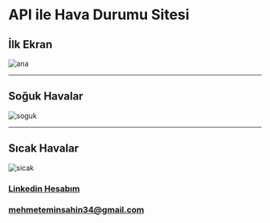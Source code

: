 
# API ile Hava Durumu Sitesi

## İlk Ekran
![ana](https://github.com/eminsahin21/HavaDurumuSitesi/assets/75633311/b9f69632-8af0-46ca-a46f-134e3e5500eb)
***
## Soğuk Havalar
![soguk](https://github.com/eminsahin21/HavaDurumuSitesi/assets/75633311/fd414781-276a-48c1-9ebf-89e01b4d1f17)
***
## Sıcak Havalar
![sicak](https://github.com/eminsahin21/HavaDurumuSitesi/assets/75633311/3fab666f-3c5c-4b8f-9361-e9e98f90ba54)

### [Linkedin Hesabım ](https://www.linkedin.com/in/mehmet-emin-şahin/)
### mehmeteminsahin34@gmail.com

